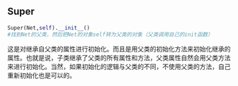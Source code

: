 ## Super

```python
Super(Net,self).__init__()
#找到Net的父类，然后把Net的对象self转为父类的对象（父类调用自己的init函数）
```

这是对继承自父类的属性进行初始化。而且是用父类的初始化方法来初始化继承的属性。也就是说，子类继承了父类的所有属性和方法，父类属性自然会用父类方法来进行初始化。当然，如果初始化的逻辑与父类的不同，不使用父类的方法，自己重新初始化也是可以的。